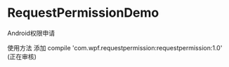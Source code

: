 # RequestPermissionDemo
Android权限申请

使用方法 添加 compile 'com.wpf.requestpermission:requestpermission:1.0' (正在审核)
